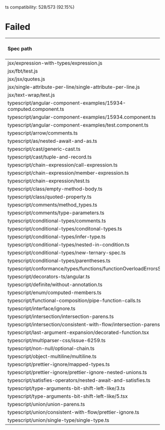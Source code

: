 ts compatibility: 528/573 (92.15%)

# Failed

| Spec path | Failed or Passed | Match ratio |
| :-------- | :--------------: | :---------: |
| jsx/expression-with-types/expression.js | 💥💥💥💥 | 0.00% |
| jsx/fbt/test.js | 💥 | 84.06% |
| jsx/jsx/quotes.js | 💥💥💥💥 | 79.41% |
| jsx/single-attribute-per-line/single-attribute-per-line.js | 💥✨ | 43.37% |
| jsx/text-wrap/test.js | 💥 | 99.56% |
| typescript/angular-component-examples/15934-computed.component.ts | 💥💥 | 76.92% |
| typescript/angular-component-examples/15934.component.ts | 💥💥 | 53.85% |
| typescript/angular-component-examples/test.component.ts | 💥💥 | 41.18% |
| typescript/arrow/comments.ts | 💥✨ | 44.44% |
| typescript/as/nested-await-and-as.ts | 💥 | 42.86% |
| typescript/cast/generic-cast.ts | 💥 | 97.37% |
| typescript/cast/tuple-and-record.ts | 💥 | 0.00% |
| typescript/chain-expression/call-expression.ts | 💥 | 82.81% |
| typescript/chain-expression/member-expression.ts | 💥 | 82.09% |
| typescript/chain-expression/test.ts | 💥 | 50.00% |
| typescript/class/empty-method-body.ts | 💥 | 80.00% |
| typescript/class/quoted-property.ts | 💥 | 66.67% |
| typescript/comments/method_types.ts | 💥 | 84.62% |
| typescript/comments/type-parameters.ts | 💥 | 73.33% |
| typescript/conditional-types/comments.ts | 💥✨ | 31.51% |
| typescript/conditional-types/conditonal-types.ts | 💥✨ | 34.48% |
| typescript/conditional-types/infer-type.ts | 💥✨ | 4.76% |
| typescript/conditional-types/nested-in-condition.ts | 💥✨ | 15.79% |
| typescript/conditional-types/new-ternary-spec.ts | 💥✨ | 10.67% |
| typescript/conditional-types/parentheses.ts | 💥✨ | 15.22% |
| typescript/conformance/types/functions/functionOverloadErrorsSyntax.ts | 💥 | 0.00% |
| typescript/decorators-ts/angular.ts | 💥 | 87.50% |
| typescript/definite/without-annotation.ts | 💥 | 83.33% |
| typescript/enum/computed-members.ts | 💥 | 0.00% |
| typescript/functional-composition/pipe-function-calls.ts | 💥 | 82.76% |
| typescript/interface/ignore.ts | 💥✨ | 40.09% |
| typescript/intersection/intersection-parens.ts | 💥💥 | 86.17% |
| typescript/intersection/consistent-with-flow/intersection-parens.ts | 💥 | 69.77% |
| typescript/last-argument-expansion/decorated-function.tsx | 💥 | 29.06% |
| typescript/multiparser-css/issue-6259.ts | 💥 | 57.14% |
| typescript/non-null/optional-chain.ts | 💥 | 88.89% |
| typescript/object-multiline/multiline.ts | 💥✨ | 23.21% |
| typescript/prettier-ignore/mapped-types.ts | 💥 | 63.16% |
| typescript/prettier-ignore/prettier-ignore-nested-unions.ts | 💥 | 68.00% |
| typescript/satisfies-operators/nested-await-and-satisfies.ts | 💥💥 | 42.86% |
| typescript/type-arguments-bit-shift-left-like/3.ts | 💥 | 0.00% |
| typescript/type-arguments-bit-shift-left-like/5.tsx | 💥 | 0.00% |
| typescript/union/union-parens.ts | 💥 | 92.59% |
| typescript/union/consistent-with-flow/prettier-ignore.ts | 💥 | 88.00% |
| typescript/union/single-type/single-type.ts | 💥 | 0.00% |
